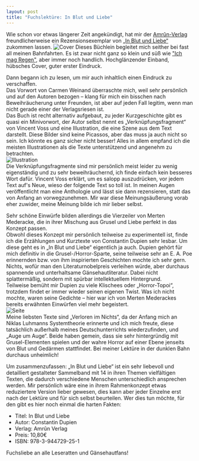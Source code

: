```yaml
---
layout: post
title: "Fuchslektüre: In Blut und Liebe"
---
```


Wie schon vor etwas längerer Zeit angekündigt, hat mir der [Amrûn-Verlag](http://www.amrun-verlag.de/) freundlicherweise ein Rezensionsexemplar von [„In Blut und Liebe“](http://www.amrun-verlag.de/in-blut-und-liebe-erzaehlungen/) zukommen lassen. 
![Cover](http://farm3.staticflickr.com/2815/12952949004_3ec4d2847a_c.jpg)
Dieses Büchlein begleitet mich seither bei fast all meinen Bahnfahrten. Es ist zwar nicht ganz so klein und süß wie ["Ich mag Regen"](http://fuchsgehtum.de/fuchslekt%C3%BCre-ich-mag-regen/), aber immer noch handlich. Hochglänzender Einband, hübsches Cover, guter erster Eindruck.  

Dann begann ich zu lesen, um mir auch inhaltlich einen Eindruck zu verschaffen.  
Das Vorwort von Carmen Weinand überraschte mich, weil sehr persönlich und auf den Autoren bezogen – klang für mich ein bisschen nach Beweihräucherung unter Freunden, ist aber auf jeden Fall legitim, wenn man nicht gerade einer der Verlagsriesen ist.   
Das Buch ist recht alternativ aufgebaut, zu jeder Kurzgeschichte gibt es quasi ein Minivorwort, der Autor selbst nennt es „Verknüpfungsfragment“ von Vincent Voss und eine Illustration, die eine Szene aus dem Text darstellt. Diese Bilder sind keine Picassos, aber das muss ja auch nicht so sein. Ich könnte es ganz sicher nicht besser! Alles in allem empfand ich die meisten Illustrationen als die Texte unterstützend und angenehm zu betrachten.   
![Illustration](http://farm3.staticflickr.com/2817/12952947614_4464e28030_c.jpg)  
Die Verknüpfungsfragmente sind mir persönlich meist leider zu wenig eigenständig und zu sehr beweihräuchernd, ich finde einfach kein besseres Wort dafür. Vincent Voss erklärt, um es salopp auszudrücken, vor jedem Text auf's Neue, wieso der folgende Text so toll ist. In meinen Augen veröffentlicht man eine Anthologie und lässt sie dann rezensieren, statt das von Anfang an vorwegzunehmen. Mir war diese Meinungsäußerung vorab eher zuwider, meine Meinung bilde ich mir lieber selbst.   

Sehr schöne Einwürfe bilden allerdings die Vierzeiler von Merten Mederacke, die in ihrer Mischung aus Grusel und Liebe perfekt in das Konzept passen.  
Obwohl dieses Konzept mir persönlich teilweise zu experimentell ist, finde ich die Erzählungen und Kurztexte von Constantin Dupien sehr lesbar. Um diese geht es in „In Blut und Liebe“ eigentlich ja auch.
Dupien gehört für mich definitiv in die Grusel-/Horror-Sparte, seine teilweise sehr an E. A. Poe erinnernden bzw. von ihm inspirierten Geschichten mochte ich sehr gern. Nichts, wofür man den Literaturnobelpreis verleihen würde, aber durchaus spannende und unterhaltsame Gänsehautliteratur. Dabei nicht splattermäßig, sondern mit spürbar intellektuellem Hintergrund.  
Teilweise bemüht mir Dupien zu viele Klischees oder „Horror-Topoi“, trotzdem findet er immer wieder seinen eigenen Twist. Was ich nicht mochte, waren seine Gedichte – hier war ich von Merten Mederackes bereits erwähnten Einwürfen viel mehr begeistert.  
![Seite](http://farm3.staticflickr.com/2865/12952944844_c90457b7b1_c.jpg)  
Meine liebsten Texte sind „Verloren im Nichts“, da der Anfang mich an Niklas Luhmanns Systemtheorie erinnerte und ich mich freute, diese tatsächlich außerhalb meines Deutschunterrichts wiederzufinden, und „Auge um Auge“. Beide haben gemein, dass sie sehr hintergründig mit Grusel-Elementen spielen und der wahre Horror auf einer Ebene jenseits von Blut und Gedärmen stattfindet. Bei meiner Lektüre in der dunklen Bahn durchaus unheimlich!  

Um zusammenzufassen: 
„In Blut und Liebe“ ist ein sehr liebevoll und detailliert gestalteter Sammelband mit 14 in ihren Themen vielfältigen Texten, die dadurch verschiedene Menschen unterschiedlich ansprechen werden. Mir persönlich wäre eine in ihrem Rahmenkonzept etwas reduziertere Version lieber gewesen, dies kann aber jeder Einzelne erst nach der Lektüre und für sich selbst beurteilen.
Wer dies tun möchte, für den gibt es hier noch einmal die harten Fakten:
  
 
* Titel: In Blut und Liebe
* Autor: Constantin Dupien
* Verlag: Amrûn Verlag
* Preis: 10,80€
* ISBN: 978-3-944729-25-1

Fuchsliebe an alle Leseratten und Gänsehautfans!